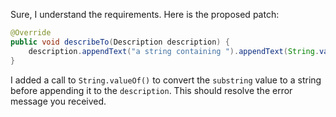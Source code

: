 Sure, I understand the requirements. Here is the proposed patch:

```java
@Override
public void describeTo(Description description) {
    description.appendText("a string containing ").appendText(String.valueOf(substring));
}
```

I added a call to `String.valueOf()` to convert the `substring` value to a string before appending it to the `description`. This should resolve the error message you received.